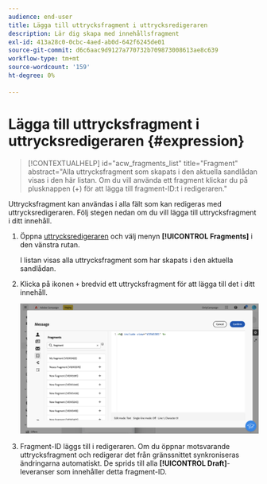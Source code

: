 ```yaml
---
audience: end-user
title: Lägga till uttrycksfragment i uttrycksredigeraren
description: Lär dig skapa med innehållsfragment
exl-id: 413a28c0-0cbc-4aed-ab0d-642f6245de01
source-git-commit: d6c6aac9d9127a770732b709873008613ae8c639
workflow-type: tm+mt
source-wordcount: '159'
ht-degree: 0%

---
```


# Lägga till uttrycksfragment i uttrycksredigeraren {#expression}

>[!CONTEXTUALHELP]
>id="acw_fragments_list"
>title="Fragment"
>abstract="Alla uttrycksfragment som skapats i den aktuella sandlådan visas i den här listan. Om du vill använda ett fragment klickar du på plusknappen (+) för att lägga till fragment-ID:t i redigeraren."

<!-- pas vu dans l'UI-->

Uttrycksfragment kan användas i alla fält som kan redigeras med uttrycksredigeraren. Följ stegen nedan om du vill lägga till uttrycksfragment i ditt innehåll.

1. Öppna [uttrycksredigeraren](../personalization/gs-personalization.md) och välj menyn **[!UICONTROL Fragments]** i den vänstra rutan.

   I listan visas alla uttrycksfragment som har skapats i den aktuella sandlådan.

1. Klicka på ikonen `+` bredvid ett uttrycksfragment för att lägga till det i ditt innehåll.

   ![Skärmbild som visar tillägget av ett uttrycksfragment med hjälp av ikonen + ](assets/fragment-add-expression.png)

1. Fragment-ID läggs till i redigeraren. Om du öppnar motsvarande uttrycksfragment och redigerar det från gränssnittet synkroniseras ändringarna automatiskt. De sprids till alla **[!UICONTROL Draft]**-leveranser som innehåller detta fragment-ID.